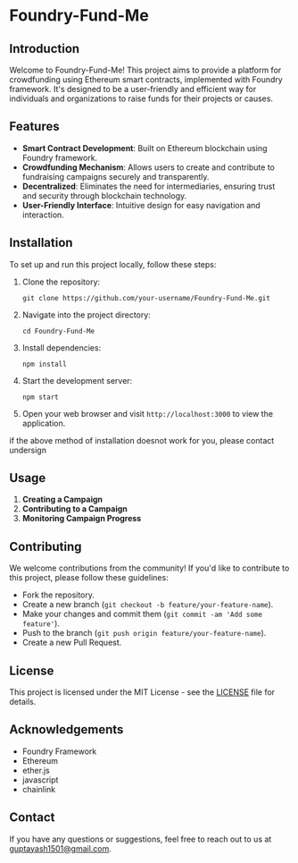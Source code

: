 # Foundry-Fund-Me

## Introduction
Welcome to Foundry-Fund-Me! This project aims to provide a platform for crowdfunding using Ethereum smart contracts, implemented with Foundry framework. It's designed to be a user-friendly and efficient way for individuals and organizations to raise funds for their projects or causes.

## Features
- **Smart Contract Development**: Built on Ethereum blockchain using Foundry framework.
- **Crowdfunding Mechanism**: Allows users to create and contribute to fundraising campaigns securely and transparently.
- **Decentralized**: Eliminates the need for intermediaries, ensuring trust and security through blockchain technology.
- **User-Friendly Interface**: Intuitive design for easy navigation and interaction.

## Installation
To set up and run this project locally, follow these steps:

1. Clone the repository:
   ```
   git clone https://github.com/your-username/Foundry-Fund-Me.git
   ```
   
2. Navigate into the project directory:
   ```
   cd Foundry-Fund-Me
   ```

3. Install dependencies:
   ```
   npm install
   ```

4. Start the development server:
   ```
   npm start
   ```

5. Open your web browser and visit `http://localhost:3000` to view the application.

if the above method of installation doesnot work for you, please contact undersign

## Usage
1. **Creating a Campaign**
2. **Contributing to a Campaign**
3. **Monitoring Campaign Progress**

## Contributing
We welcome contributions from the community! If you'd like to contribute to this project, please follow these guidelines:
- Fork the repository.
- Create a new branch (`git checkout -b feature/your-feature-name`).
- Make your changes and commit them (`git commit -am 'Add some feature'`).
- Push to the branch (`git push origin feature/your-feature-name`).
- Create a new Pull Request.

## License
This project is licensed under the MIT License - see the [LICENSE](MIT) file for details.

## Acknowledgements
- Foundry Framework
- Ethereum
- ether.js
- javascript
- chainlink

## Contact
If you have any questions or suggestions, feel free to reach out to us at [guptayash1501@gmail.com](mailto:guptayash1501@gmail.com).
